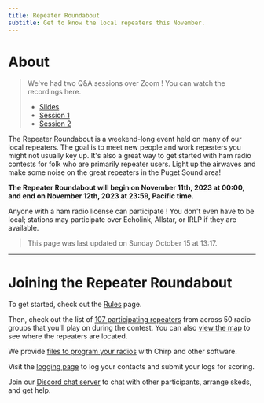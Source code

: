```yaml
---
title: Repeater Roundabout
subtitle: Get to know the local repeaters this November.
---
```


# About

> We've had two Q&A sessions over Zoom ! You can watch the recordings here.
> - [Slides](https://docs.google.com/presentation/d/1GvTALNso3tpsYoxtYDW0FAkMqhxRlnO_WMp-U3RQRxg/edit?usp=sharing)
> - [Session 1](https://drive.google.com/file/d/1lxmyOy5PByaQkqdEw2bZ0Qh-bbab7-zf/view?usp=sharing)
> - [Session 2](https://drive.google.com/file/d/1oHhNAAzfjvgftzaiySG0IrSYctPOkMCL/view?usp=sharing)

The Repeater Roundabout is a weekend-long event held on many of our local repeaters. The goal is to meet new people and work repeaters you might not usually key up. It's also a great way to get started with ham radio contests for folk who are primarily repeater users. Light up the airwaves and make some noise on the great repeaters in the Puget Sound area!

**The Repeater Roundabout will begin on November 11th, 2023 at 00:00, and end on November 12th, 2023 at 23:59, Pacific time.**

Anyone with a ham radio license can participate ! You don't even have to be local; stations may participate over Echolink, Allstar, or IRLP if they are available.

> This page was last updated on Sunday October 15 at 13:17.

---


# Joining the Repeater Roundabout

To get started, check out the [Rules](./rules) page.

Then, check out the list of [107 participating repeaters](./repeaters) from across 50 radio groups that you'll play on during the contest. You can also [view the map](./map) to see where the repeaters are located.

We provide [files to program your radios](./files) with Chirp and other software.

Visit the [logging page](./logging) to log your contacts and submit your logs for scoring.

Join our [Discord chat server](https://discord.gg/BBpbESxSCm) to chat with other participants, arrange skeds, and get help.



